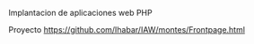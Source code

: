 Implantacion de aplicaciones web
PHP


Proyecto
https://github.com/Ihabar/IAW/montes/Frontpage.html
